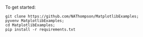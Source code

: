 To get started:

```<bash>
git clone https://github.com/NAThompson/MatplotlibExamples;
pyvenv MatplotlibExamples;
cd MatplotlibExamples;
pip install -r requirements.txt
```
